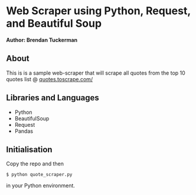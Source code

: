 # Web Scraper using Python, Request, and Beautiful Soup

**Author: Brendan Tuckerman**

## About

This is is a sample web-scraper that will scrape all quotes from the top 10 quotes list @ [quotes.toscrape.com/](quotes.toscrape.com/)

## Libraries and Languages

- Python
- BeautifulSoup
- Request
- Pandas

## Initialisation

Copy the repo and then 

``$ python quote_scraper.py`` 

in your Python environment.